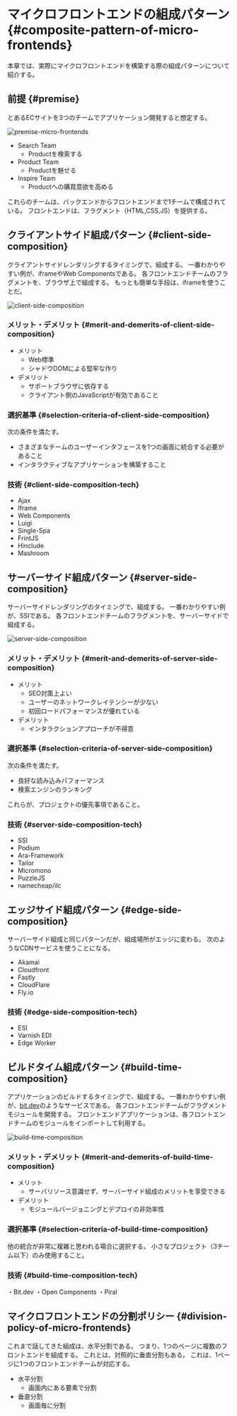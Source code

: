 # マイクロフロントエンドの組成パターン {#composite-pattern-of-micro-frontends}

本章では、実際にマイクロフロントエンドを構築する際の組成パターンについて紹介する。

## 前提 {#premise}

とあるECサイトを3つのチームでアプリケーション開発すると想定する。

![premise-micro-frontends](../../assets/images/drawio/microfrontends/premise-micro-frontends.png)

* Search Team
  * Productを検索する
* Product Team
  * Productを魅せる
* Inspire Team
  * Productへの購買意欲を高める

これらのチームは、バックエンドからフロントエンドまで1チームで構成されている。
フロントエンドは、フラグメント（HTML,CSS,JS）を提供する。

## クライアントサイド組成パターン {#client-side-composition}

クライアントサイドレンダリングするタイミングで、組成する。
一番わかりやすい例が、iframeやWeb Componentsである。
各フロントエンドチームのフラグメントを、ブラウザ上で組成する。
もっとも簡単な手段は、iframeを使うことだ。

![client-side-composition](../../assets/images/drawio/microfrontends/client-side-composition.png)

### メリット・デメリット {#merit-and-demerits-of-client-side-composition}

* メリット
  * Web標準
  * シャドウDOMによる堅牢な作り
* デメリット
  * サポートブラウザに依存する
  * クライアント側のJavaScriptが有効であること

### 選択基準 {#selection-criteria-of-client-side-composition}

次の条件を満たす。

* さまざまなチームのユーザーインタフェースを1つの画面に統合する必要があること
* インタラクティブなアプリケーションを構築すること

### 技術 {#client-side-composition-tech}

* Ajax
* Iframe
* Web Components
* Luigi
* Single-Spa
* FrintJS
* Hinclude
* Mashroom

## サーバーサイド組成パターン {#server-side-composition}

サーバーサイドレンダリングのタイミングで、組成する。
一番わかりやすい例が、SSIである。
各フロントエンドチームのフラグメントを、サーバーサイドで組成する。

![server-side-composition](../../assets/images/drawio/microfrontends/server-side-composition.png)

### メリット・デメリット {#merit-and-demerits-of-server-side-composition}

* メリット
  * SEO対策上よい
  * ユーザーのネットワークレイテンシーが少ない
  * 初回ロードパフォーマンスが優れている
* デメリット
  * インタラクションアプローチが不得意

### 選択基準 {#selection-criteria-of-server-side-composition}

次の条件を満たす。

* 良好な読み込みパフォーマンス
* 検索エンジンのランキング

これらが、プロジェクトの優先事項であること。

### 技術 {#server-side-composition-tech}

* SSI
* Podium
* Ara-Framework
* Tailor
* Micromono
* PuzzleJS
* namecheap/ilc

## エッジサイド組成パターン {#edge-side-composition}

サーバーサイド組成と同じパターンだが、組成場所がエッジに変わる。
次のようなCDNサービスを使うことになる。

* Akamai
* Cloudfront
* Fastly
* CloudFlare
* Fly.io

### 技術 {#edge-side-composition-tech}

* ESI
* Varnish EDI
* Edge Worker

## ビルドタイム組成パターン {#build-time-composition}

アプリケーションのビルドするタイミングで、組成する。
一番わかりやすい例が、[bit.dev](https://bit.dev/)のようなサービスである。
各フロントエンドチームがフラグメントモジュールを開発する。
フロントエンドアプリケーションは、各フロントエンドチームのモジュールをインポートして利用する。

![build-time-composition](../../assets/images/drawio/microfrontends/build-time-composition.png)

### メリット・デメリット {#merit-and-demerits-of-build-time-composition}

* メリット
  * サーバリソース意識せず、サーバーサイド組成のメリットを享受できる
* デメリット
  * モジュールバージョニングとデプロイの非効率性

### 選択基準 {#selection-criteria-of-build-time-composition}

他の統合が非常に複雑と思われる場合に選択する。
小さなプロジェクト（3チーム以下）のみ使用すること。

### 技術 {#build-time-composition-tech}

・Bit.dev
・Open Components
・Piral

## マイクロフロントエンドの分割ポリシー {#division-policy-of-micro-frontends}

これまで話してきた組成は、水平分割である。
つまり、1つのページに複数のフロントエンドを組成する。
これとは、対照的に垂直分割もある。
これは、1ページに1つのフロントエンドチームが対応する。

* 水平分割
  * 画面内にある要素で分割
* 垂直分割
  * 画面毎に分割